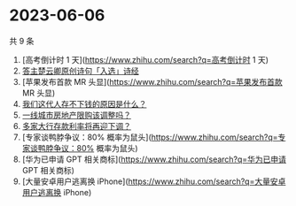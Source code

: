 # 2023-06-06

共 9 条

<!-- BEGIN ZHIHUSEARCH -->
<!-- 最后更新时间 Tue Jun 06 2023 23:06:59 GMT+0800 (China Standard Time) -->
1. [高考倒计时 1 天](https://www.zhihu.com/search?q=高考倒计时 1 天)
1. [答主楚云卿原创诗句「入选」诗经](https://www.zhihu.com/search?q=答主楚云卿原创诗句「入选」诗经)
1. [苹果发布首款 MR 头显](https://www.zhihu.com/search?q=苹果发布首款 MR 头显)
1. [我们这代人存不下钱的原因是什么？](https://www.zhihu.com/search?q=我们这代人存不下钱的原因是什么？)
1. [一线城市房地产限购该调整吗？](https://www.zhihu.com/search?q=一线城市房地产限购该调整吗？)
1. [多家大行存款利率将再迎下调？](https://www.zhihu.com/search?q=多家大行存款利率将再迎下调？)
1. [专家谈鸭脖争议：80% 概率为鼠头](https://www.zhihu.com/search?q=专家谈鸭脖争议：80% 概率为鼠头)
1. [华为已申请 GPT 相关商标](https://www.zhihu.com/search?q=华为已申请 GPT 相关商标)
1. [大量安卓用户逃离换 iPhone](https://www.zhihu.com/search?q=大量安卓用户逃离换 iPhone)
<!-- END ZHIHUSEARCH -->
